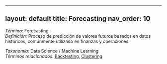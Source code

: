 
---
layout: default
title: Forecasting
nav_order: 10
---

*Término:* Forecasting  
*Definición:* Proceso de predicción de valores futuros basados en datos históricos, comúnmente utilizado en finanzas y operaciones.

*Taxonomía:* Data Science / Machine Learning  
*Términos relacionados:* [Backtesting](https://maleniski.github.io/diccionario-angl-tec-mx/docs/alfabeticamente/B/backtesting/), [Clustering](https://maleniski.github.io/diccionario-angl-tec-mx/docs/alfabeticamente/C/clustering/)
